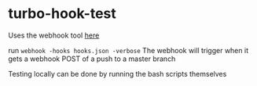 # turbo-hook-test

Uses the webhook tool [here](https://github.com/adnanh/webhook)

run `webhook -hooks hooks.json -verbose` 
The webhook will trigger when it gets a webhook POST of a push to a master branch

Testing locally can be done by running the bash scripts themselves
